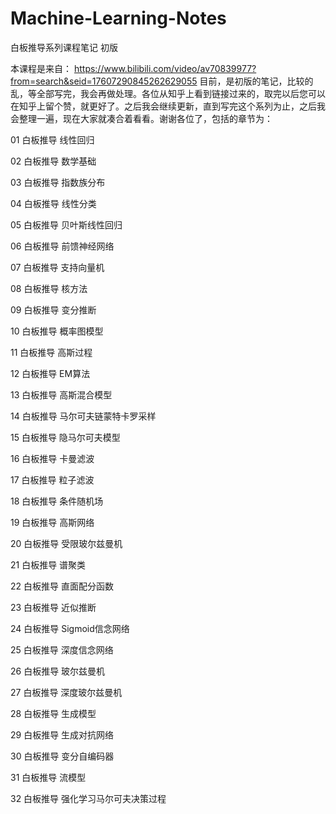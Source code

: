 # Machine-Learning-Notes
白板推导系列课程笔记 初版

本课程是来自： https://www.bilibili.com/video/av70839977?from=search&seid=17607290845262629055 目前，是初版的笔记，比较的乱，等全部写完，我会再做处理。各位从知乎上看到链接过来的，取完以后您可以在知乎上留个赞，就更好了。之后我会继续更新，直到写完这个系列为止，之后我会整理一遍，现在大家就凑合着看看。谢谢各位了，包括的章节为： 

01 白板推导 线性回归 

02 白板推导 数学基础 

03 白板推导 指数族分布 

04 白板推导 线性分类 

05 白板推导 贝叶斯线性回归 

06 白板推导 前馈神经网络 

07 白板推导 支持向量机 

08 白板推导 核方法 

09 白板推导 变分推断 

10 白板推导 概率图模型 

11 白板推导 高斯过程 

12 白板推导 EM算法 

13 白板推导 高斯混合模型 

14 白板推导 马尔可夫链蒙特卡罗采样 

15 白板推导 隐马尔可夫模型

16 白板推导 卡曼滤波

17 白板推导 粒子滤波

18 白板推导 条件随机场

19 白板推导 高斯网络

20 白板推导 受限玻尔兹曼机

21 白板推导 谱聚类

22 白板推导 直面配分函数

23 白板推导 近似推断

24 白板推导 Sigmoid信念网络

25 白板推导 深度信念网络

26 白板推导 玻尔兹曼机

27 白板推导 深度玻尔兹曼机

28 白板推导 生成模型

29 白板推导 生成对抗网络

30 白板推导 变分自编码器

31 白板推导 流模型

32 白板推导 强化学习马尔可夫决策过程
